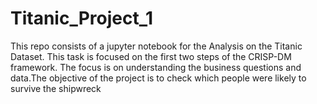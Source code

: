# Titanic_Project_1
This repo consists of a jupyter notebook for the Analysis on the Titanic Dataset. This task is focused on the first two steps of the CRISP-DM framework. The focus is on understanding the business questions and data.The objective of the project is to check which people were likely to survive the shipwreck

